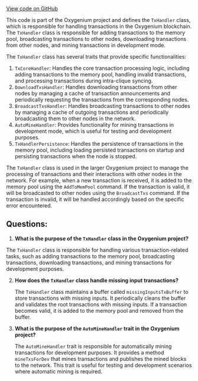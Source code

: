 [View code on GitHub](https://github.com/oxygenium/oxygenium/flow/src/main/scala/org/oxygenium/flow/handler/TxHandler.scala)

This code is part of the Oxygenium project and defines the `TxHandler` class, which is responsible for handling transactions in the Oxygenium blockchain. The `TxHandler` class is responsible for adding transactions to the memory pool, broadcasting transactions to other nodes, downloading transactions from other nodes, and mining transactions in development mode.

The `TxHandler` class has several traits that provide specific functionalities:

1. `TxCoreHandler`: Handles the core transaction processing logic, including adding transactions to the memory pool, handling invalid transactions, and processing transactions during intra-clique syncing.
2. `DownloadTxsHandler`: Handles downloading transactions from other nodes by managing a cache of transaction announcements and periodically requesting the transactions from the corresponding nodes.
3. `BroadcastTxsHandler`: Handles broadcasting transactions to other nodes by managing a cache of outgoing transactions and periodically broadcasting them to other nodes in the network.
4. `AutoMineHandler`: Provides functionality for mining transactions in development mode, which is useful for testing and development purposes.
5. `TxHandlerPersistence`: Handles the persistence of transactions in the memory pool, including loading persisted transactions on startup and persisting transactions when the node is stopped.

The `TxHandler` class is used in the larger Oxygenium project to manage the processing of transactions and their interactions with other nodes in the network. For example, when a new transaction is received, it is added to the memory pool using the `AddToMemPool` command. If the transaction is valid, it will be broadcasted to other nodes using the `BroadcastTxs` command. If the transaction is invalid, it will be handled accordingly based on the specific error encountered.
## Questions: 
 1. **What is the purpose of the `TxHandler` class in the Oxygenium project?**

   The `TxHandler` class is responsible for handling various transaction-related tasks, such as adding transactions to the memory pool, broadcasting transactions, downloading transactions, and mining transactions for development purposes.

2. **How does the `TxHandler` class handle missing input transactions?**

   The `TxHandler` class maintains a buffer called `missingInputsTxBuffer` to store transactions with missing inputs. It periodically cleans the buffer and validates the root transactions with missing inputs. If a transaction becomes valid, it is added to the memory pool and removed from the buffer.

3. **What is the purpose of the `AutoMineHandler` trait in the Oxygenium project?**

   The `AutoMineHandler` trait is responsible for automatically mining transactions for development purposes. It provides a method `mineTxsForDev` that mines transactions and publishes the mined blocks to the network. This trait is useful for testing and development scenarios where automatic mining is required.